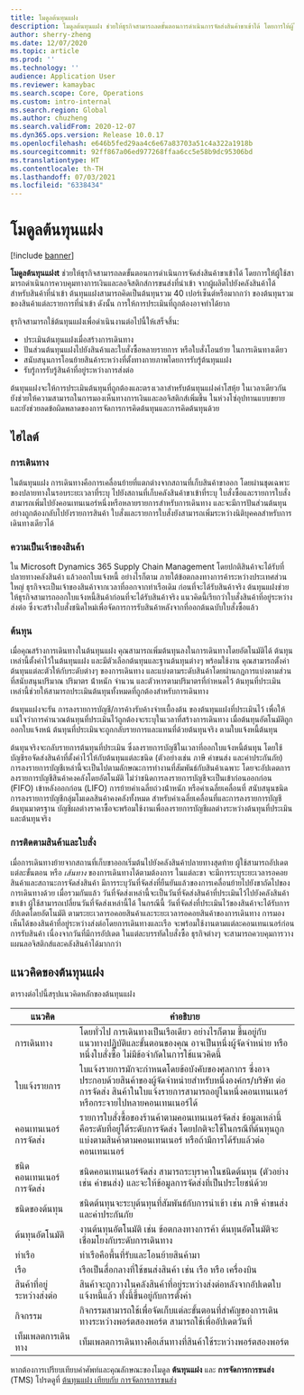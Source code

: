 ```yaml
---
title: โมดูลต้นทุนแฝง
description: โมดูลต้นทุนแฝง ช่วยให้ธุรกิจสามารถลดขั้นตอนการดำเนินการจัดส่งสินค้าขาเข้าได้ โดยการให้ผู้ใช้สามารถดําเนินการควบคุมทางการเงินและลอจิสติกส์การขนส่งที่นําเข้า จากผู้ผลิตไปยังคลังสินค้าได้
author: sherry-zheng
ms.date: 12/07/2020
ms.topic: article
ms.prod: ''
ms.technology: ''
audience: Application User
ms.reviewer: kamaybac
ms.search.scope: Core, Operations
ms.custom: intro-internal
ms.search.region: Global
ms.author: chuzheng
ms.search.validFrom: 2020-12-07
ms.dyn365.ops.version: Release 10.0.17
ms.openlocfilehash: e646b5fed29aa4c6e67a83703a51c4a322a1918b
ms.sourcegitcommit: 92ff867a06ed977268ffaa6cc5e58b9dc95306bd
ms.translationtype: HT
ms.contentlocale: th-TH
ms.lasthandoff: 07/03/2021
ms.locfileid: "6338434"
---
```

# <a name="landed-cost-module"></a>โมดูลต้นทุนแฝง

[!include [banner](../../includes/banner.md)]

**โมดูลต้นทุนแฝงt** ช่วยให้ธุรกิจสามารถลดขั้นตอนการดำเนินการจัดส่งสินค้าขาเข้าได้ โดยการให้ผู้ใช้สามารถดําเนินการควบคุมทางการเงินและลอจิสติกส์การขนส่งที่นําเข้า จากผู้ผลิตไปยังคลังสินค้าได้ สำหรับสินค้าที่นําเข้า ต้นทุนแฝงสามารถคิดเป็นต้นทุนรวม 40 เปอร์เซ็นต์หรือมากกว่า ของต้นทุนรวมของสินค้าแต่ละรายการที่นําเข้า ดังนั้น การให้การประเมินที่ถูกต้องอาจทำได้ยาก

ธุรกิจสามารถใช้ต้นทุนแฝงเพื่อดำเนินงานต่อไปนี้ให้เสร็จสิ้น:

- ประเมินต้นทุนแฝงเมื่อสร้างการเดินทาง
- ปันส่วนต้นทุนแฝงไปยังสินค้าและใบสั่งซื้อหลายรายการ หรือใบสั่งโอนย้าย ในการเดินทางเดียว
- สนับสนุนการโอนย้ายสินค้าระหว่างที่ตั้งทางกายภาพโดยการรับรู้ต้นทุนแฝง
- รับรู้การรับรู้สินค้าที่อยู่ระหว่างการส่งต่อ

ต้นทุนแฝงจะให้การประเมินต้นทุนที่ถูกต้องและตรงเวลาสำหรับต้นทุนแฝงค่าโสหุ้ย ในเวลาเดียวกัน ยังช่วยให้ความสามารถในการมองเห็นทางการเงินและลอจิสติกส์เพิ่มขึ้น ในห่วงโซ่อุปทานแบบขยาย และยังช่วยลดข้อผิดพลาดของการจัดการการคิดต้นทุนและการคิดต้นทุนด้วย

## <a name="highlights"></a>ไฮไลต์

### <a name="voyages"></a>การเดินทาง

ในต้นทุนแฝง การเดินทางคือการเคลื่อนย้ายที่แตกต่างจากสถานที่เก็บสินค้าขาออก โดยผ่านชุดเฉพาะของปลายทางในรอบระยะเวลาที่ระบุ ไปยังสถานที่เก็บคลังสินค้าขาเข้าที่ระบุ ใบสั่งซื้อและรายการใบสั่งสามารถเพิ่มไปยังคอนเทนเนอร์หนึ่งหรือหลายรายการสำหรับการเดินทาง และจะมีการปันส่วนต้นทุนอย่างถูกต้องกลับไปยังรายการสินค้า ใบสั่งและรายการใบสั่งยังสามารถเพิ่มระหว่างนิติบุคคลสำหรับการเดินทางเดียวได้

### <a name="item-ownership"></a>ความเป็นเจ้าของสินค้า

ใน Microsoft Dynamics 365 Supply Chain Management โดยปกติสินค้าจะได้รับที่ปลายทางคลังสินค้า แล้วออกใบแจ้งหนี้ อย่างไรก็ตาม ภายใต้ข้อตกลงทางการค้าระหว่างประเทศส่วนใหญ่ ธุรกิจจะเป็นเจ้าของสินค้าจากเวลาที่ออกจากท่าเรือเดิม ก่อนที่จะได้รับสินค้าจริง ต้นทุนแฝงช่วยให้ธุรกิจสามารถออกใบแจ้งหนี้สินค้าก่อนที่จะได้รับสินค้าจริง แนวคิดนี้เรียกว่าใบสั่งสินค้าที่อยู่ระหว่างส่งต่อ ซึ่งจะสร้างใบสั่งชนิดใหม่เพื่อจัดการการรับสินค้าหลังจากที่ออกต้นฉบับใบสั่งซื้อแล้ว

### <a name="costs"></a>ต้นทุน

เมื่อคุณสร้างการเดินทางในต้นทุนแฝง คุณสามารถเพิ่มต้นทุนลงในการเดินทางโดยอัตโนมัติได้ ต้นทุนเหล่านี้ตั้งค่าไว้ในต้นทุนแฝง และมีตัวเลือกต้นทุนและฐานต้นทุนต่างๆ พร้อมใช้งาน คุณสามารถตั้งค่าต้นทุนแต่ละตัวให้กับระดับต่างๆ ของการเดินทาง และแบ่งตามระดับสินค้าโดยผ่านกฎการแบ่งตามส่วนที่สนับสนุนปริมาณ ปริมาตร น้ําหนัก จํานวน และตัวหารตามปริมาตรที่กําหนดไว้ ต้นทุนที่ประเมินเหล่านี้ช่วยให้สามารถประเมินต้นทุนทั้งหมดที่ถูกต้องสำหรับการเดินทาง

ต้นทุนแฝงจะรัน การลงรายการบัญชี/การค้างรับค้างจ่ายเบื้องต้น ของต้นทุนแฝงที่ประเมินไว้ เพื่อให้แน่ใจว่าการคํานวณต้นทุนที่ประเมินไว้ถูกต้องจะระบุในเวลาที่สร้างการเดินทาง เมื่อต้นทุนอัตโนมัติถูกออกใบแจ้งหน้ ต้นทุนที่ประเมินจะถูกกลับรายการและแทนที่ด้วยต้นทุนจริง ตามใบแจ้งหนี้ต้นทุน

ต้นทุนจริงจะกลับรายการต้นทุนที่ประเมิน ซึ่งลงรายการบัญชีในเวลาที่ออกใบแจ้งหนี้ต้นทุน โดยใช้บัญชีรอจัดส่งสินค้าที่ตั้งค่าไว้ให้กับต้นทุนแต่ละชนิด (ตัวอย่างเช่น ภาษี ค่าขนส่ง และค่าประกันภัย) การลงรายการบัญชีเหล่านี้จะเป็นไปตามลักษณะการทำงานที่สัมพันธ์กับสินค้าเฉพาะ โดยจะอัปเดตการลงรายการบัญชีสินค้าคงคลังโดยอัตโนมัติ ไม่ว่าชนิดการลงรายการบัญชีจะเป็นเข้าก่อนออกก่อน (FIFO) เข้าหลังออกก่อน (LIFO) การย้ายค่าเฉลี่ยถ่วงน้ําหนัก หรือค่าเฉลี่ยเคลื่อนที่ สนับสนุนชนิดการลงรายการบัญชีกลุ่มโมเดลสินค้าคงคลังทั้งหมด สำหรับค่าเฉลี่ยเคลื่อนที่และการลงรายการบัญชีต้นทุนมาตรฐาน บัญชีผลต่างราคาซื้อจะพร้อมใช้งานเพื่อลงรายการบัญชีผลต่างระหว่างต้นทุนที่ประเมินและต้นทุนจริง

### <a name="item-and-order-tracking"></a>การติดตามสินค้าและใบสั่ง

เมื่อการเดินทางย้ายจากสถานที่เก็บขาออกเริ่มต้นไปยังคลังสินค้าปลายทางสุดท้าย ผู้ใช้สามารถอัปเดตแต่ละขั้นตอน หรือ *เส้นทาง* ของการเดินทางได้ตามต้องการ ในแต่ละขา จะมีการระบุระยะเวลารอคอยสินค้าและสถานะการจัดส่งสินค้า มีการระบุวันที่จัดส่งที่ยืนยันแล้วของการเคลื่อนย้ายไปยังขาถัดไปของการเดินทางด้วย เมื่อรวมกันแล้ว วันที่จัดส่งเหล่านี้จะเป็นวันที่จัดส่งสินค้าที่ประเมินไว้ไปยังคลังสินค้าขาเข้า ผู้ใช้สามารถเปลี่ยนวันที่จัดส่งเหล่านี้ได้ ในกรณีนี้ วันที่จัดส่งที่ประเมินไว้ของสินค้าจะได้รับการอัปเดตโดยอัตโนมัติ ตามระยะเวลารอคอยสินค้าและระยะเวลารอคอยสินค้าของการเดินทาง การมองเห็นได้ของสินค้าที่อยู่ระหว่างส่งต่อโดยการเดินทางและเรือ จะพร้อมใช้งานตามแต่ละคอนเทนเนอร์ก่อนการรับสินค้า เนื่องจากวันที่มีการอัปเดต ในแต่ละบรรทัดใบสั่งซื้อ ธุรกิจต่างๆ จะสามารถควบคุมการวางแผนลอจิสติกส์และคลังสินค้าได้มากกว่า

## <a name="landed-cost-concepts"></a>แนวคิดของต้นทุนแฝง

ตารางต่อไปนี้สรุปแนวคิดหลักของต้นทุนแฝง

| แนวคิด | คำอธิบาย |
|---|---|
| การเดินทาง | โดยทั่วไป การเดินทางเป็นเรือเดียว อย่างไรก็ตาม ขึ้นอยู่กับแนวทางปฏิบัติและขั้นตอนของคุณ อาจเป็นหนึ่งผู้จัดจำหน่าย หรือหนึ่งใบสั่งซื้อ ไม่มีข้อจํากัดในการใช้แนวคิดนี้ |
| ใบแจ้งรายการ | ใบแจ้งรายการมักจะกําหนดโดยข้อบังคับของศุลกากร ซึ่งอาจประกอบด้วยสินค้าของผู้จัดจำหน่ายสำหรับหนึ่งองค์กร/บริษัท ต่อการจัดส่ง สินค้าในใบแจ้งรายการสามารถอยู่ในหนึ่งคอนเทนเนอร์ หรือกระจายไปหลายคอนเทนเนอร์ได้ |
| คอนเทนเนอร์การจัดส่ง | รายการใบสั่งซื้อของร้านค้าตามคอนเทนเนอร์จัดส่ง ข้อมูลเหล่านี้คือระดับที่อยู่ใต้ระดับการจัดส่ง โดยปกติจะใช้ในกรณีที่ต้นทุนถูกแบ่งตามสินค้าตามคอนเทนเนอร์ หรือถ้ามีการได้รับแล้วต่อคอนเทนเนอร์ |
| ชนิดคอนเทนเนอร์การจัดส่ง | ชนิดคอนเทนเนอร์จัดส่ง สามารถระบุราคาในชนิดต้นทุน (ตัวอย่างเช่น ค่าขนส่ง) และจะให้ข้อมูลการจัดส่งที่เป็นประโยชน์ด้วย |
| ชนิดของต้นทุน | ชนิดต้นทุนจะระบุต้นทุนที่สัมพันธ์กับการนําเข้า เช่น ภาษี ค่าขนส่ง และค่าประกันภัย |
| ต้นทุนอัตโนมัติ | งานต้นทุนอัตโนมัติ เช่น ข้อตกลงทางการค้า ต้นทุนอัตโนมัติจะเชื่อมโยงกับระดับการเดินทาง |
| ท่าเรือ | ท่าเรือคือพื้นที่รับและโอนย้ายสินค้ามา |
| เรือ | เรือเป็นสื่อกลางที่ใช้ขนส่งสินค้า เช่น เรือ หรือ เครื่องบิน |
| สินค้าที่อยู่ระหว่างส่งต่อ | สินค้าจะถูกวางในคลังสินค้าที่อยู่ระหว่างส่งต่อหลังจากอัปเดตใบแจ้งหนี้แล้ว ทั้งนี้ขึ้นอยู่กับการตั้งค่า |
| กิจกรรม | กิจกรรมสามารถใช้เพื่อจัดเก็บแต่ละขั้นตอนที่สําคัญของการเดินทางระหว่างพอร์ตสองพอร์ต สามารถใช้เพื่ออัปเดตวันที่ |
| เท็มเพลตการเดินทาง | เท็มเพลตการเดินทางคือเส้นทางที่สินค้าใช้ระหว่างพอร์ตสองพอร์ต |

หากต้องการเปรียบเทียบคำศัพท์และคุณลักษณะของโมดูล **ต้นทุนแฝง** และ **การจัดการการขนส่ง** (TMS) โปรดดูที่ [ต้นทุนแฝง เทียบกับ การจัดการการขนส่ง](landed-cost-vs-tms.md)
